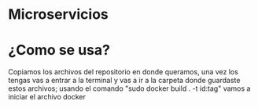 # Microservicios

# ¿Como se usa?
Copiamos los archivos del repositorio en donde queramos, una vez los tengas vas a entrar 
a la terminal y vas a ir a la carpeta donde guardaste estos archivos; usando el comando 
"sudo docker build . -t id:tag" vamos a iniciar el archivo docker

